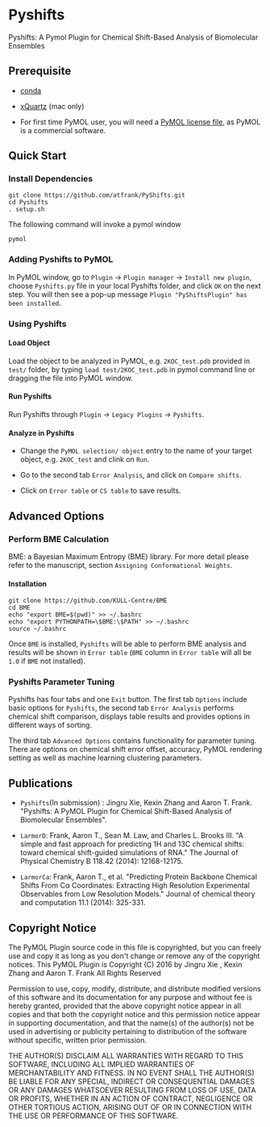 
# Pyshifts
Pyshifts: A Pymol Plugin for Chemical Shift-Based Analysis of Biomolecular Ensembles

## Prerequisite
* [conda](https://docs.conda.io/projects/conda/en/latest/user-guide/install/)

* [xQuartz](https://www.xquartz.org) (mac only)

* For first time PyMOL user, you will need a [PyMOL license file](https://pymol.org/2/buy.html?q=buy), as PyMOL is a commercial software.

## Quick Start

### Install Dependencies

```
git clone https://github.com/atfrank/PyShifts.git
cd Pyshifts
. setup.sh
```
The following command will invoke a pymol window
```
pymol
```


### Adding Pyshifts to PyMOL

In PyMOL window, go to `Plugin` -> `Plugin manager` -> `Install new plugin`, choose `Pyshifts.py` file in your local Pyshifts folder, and click `OK` on the next step. You will then see a pop-up message `Plugin "PyShiftsPlugin" has been installed`.


### Using Pyshifts


#### Load Object
Load the object to be analyzed in PyMOL, e.g. `2KOC_test.pdb` provided in `test/` folder, by typing `load test/2KOC_test.pdb` in pymol command line or dragging the file into PyMOL window.

#### Run Pyshifts

Run Pyshifts through `Plugin` -> `Legacy Plugins` ->   `Pyshifts`.


#### Analyze in Pyshifts
- Change the `PyMOL selection/ object` entry to the name of your target object, e.g. `2KOC_test` and clink on `Run`.

- Go to the second tab `Error Analysis`, and click on `Compare shifts`.

- Click on `Error table` or  `CS table` to save results.

## Advanced Options

### Perform BME Calculation
BME: a Bayesian Maximum Entropy (BME) library. For more detail please refer to the manuscript, section `Assigning Conformational Weights`.

#### Installation
```
git clone https://github.com/KULL-Centre/BME
cd BME
echo "export BME=$(pwd)" >> ~/.bashrc
echo "export PYTHONPATH=\$BME:\$PATH" >> ~/.bashrc
source ~/.bashrc
```

Once `BME` is installed, `Pyshifts` will be able to perform BME analysis and results will be shown in `Error table` (`BME` column in `Error table` will all be `1.0` if `BME` not installed).

### Pyshifts Parameter Tuning

Pyshifts has four tabs and one `Exit` button. The first tab `Options` include basic options for `Pyshifts`, the second tab `Error Analysis` performs chemical shift comparison, displays table results and provides options in different ways of sorting.

The third tab `Advanced Options` contains functionality for parameter tuning. There are options on chemical shift error offset, accuracy, PyMOL rendering setting as well as machine learning clustering parameters.


## Publications

* `Pyshifts`(In submission) : Jingru Xie, Kexin Zhang and Aaron T. Frank. "Pyshifts: A PyMOL Plugin for Chemical Shift-Based Analysis of Biomolecular Ensembles".

* `LarmorD`: Frank, Aaron T., Sean M. Law, and Charles L. Brooks III. "A simple and fast approach for predicting 1H and 13C chemical shifts: toward chemical shift-guided simulations of RNA." The Journal of Physical Chemistry B 118.42 (2014): 12168-12175.

* `LarmorCa`: Frank, Aaron T., et al. "Predicting Protein Backbone Chemical Shifts From Cα Coordinates: Extracting High Resolution Experimental Observables from Low Resolution Models." Journal of chemical theory and computation 11.1 (2014): 325-331.




## Copyright Notice

The PyMOL Plugin source code in this file is copyrighted, but you can
freely use and copy it as long as you don't change or remove any of
the copyright notices.
                      This PyMOL Plugin is Copyright (C) 2016 by
           Jingru Xie <jingrux at umich dot edu>, Kexin Zhang <kexin at umich dot edu> and Aaron T. Frank <afrankz at umich dot edu>
                              All Rights Reserved

Permission to use, copy, modify, distribute, and distribute modified
versions of this software and its documentation for any purpose and
without fee is hereby granted, provided that the above copyright
notice appear in all copies and that both the copyright notice and
this permission notice appear in supporting documentation, and that
the name(s) of the author(s) not be used in advertising or publicity
pertaining to distribution of the software without specific, written
prior permission.

THE AUTHOR(S) DISCLAIM ALL WARRANTIES WITH REGARD TO THIS SOFTWARE,
INCLUDING ALL IMPLIED WARRANTIES OF MERCHANTABILITY AND FITNESS.  IN
NO EVENT SHALL THE AUTHOR(S) BE LIABLE FOR ANY SPECIAL, INDIRECT OR
CONSEQUENTIAL DAMAGES OR ANY DAMAGES WHATSOEVER RESULTING FROM LOSS OF
USE, DATA OR PROFITS, WHETHER IN AN ACTION OF CONTRACT, NEGLIGENCE OR
OTHER TORTIOUS ACTION, ARISING OUT OF OR IN CONNECTION WITH THE USE OR
PERFORMANCE OF THIS SOFTWARE.
